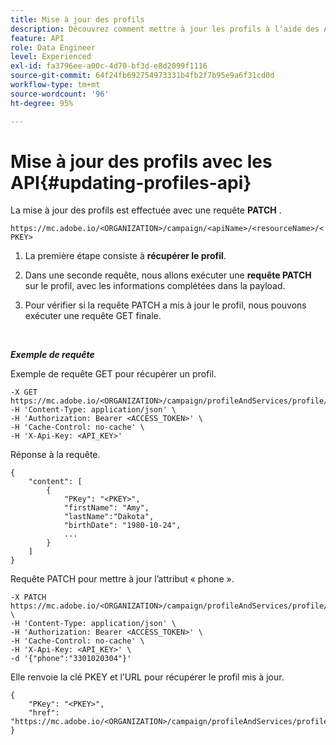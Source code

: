 ```yaml
---
title: Mise à jour des profils
description: Découvrez comment mettre à jour les profils à l’aide des API
feature: API
role: Data Engineer
level: Experienced
exl-id: fa3796ee-a00c-4d70-bf3d-e8d2099f1116
source-git-commit: 64f24fb692754973331b4fb2f7b95e9a6f31cd0d
workflow-type: tm+mt
source-wordcount: '96'
ht-degree: 95%

---
```


# Mise à jour des profils avec les API{#updating-profiles-api}

La mise à jour des profils est effectuée avec une requête **PATCH** .

`https://mc.adobe.io/<ORGANIZATION>/campaign/<apiName>/<resourceName>/<PKEY>`

1. La première étape consiste à **récupérer le profil**.

1. Dans une seconde requête, nous allons exécuter une **requête PATCH** sur le profil, avec les informations complétées dans la payload.

1. Pour vérifier si la requête PATCH a mis à jour le profil, nous pouvons exécuter une requête GET finale.

<br/>

***Exemple de requête***

Exemple de requête GET pour récupérer un profil.

```
-X GET https://mc.adobe.io/<ORGANIZATION>/campaign/profileAndServices/profile/<PKEY>\
-H 'Content-Type: application/json' \
-H 'Authorization: Bearer <ACCESS_TOKEN>' \
-H 'Cache-Control: no-cache' \
-H 'X-Api-Key: <API_KEY>'
```

Réponse à la requête.

```
{
    "content": [
        {
            "PKey": "<PKEY>",
            "firstName": "Amy",
            "lastName":"Dakota",
            "birthDate": "1980-10-24",
            ...
        }
    ]
}
```

Requête PATCH pour mettre à jour l’attribut « phone ».

```
-X PATCH https://mc.adobe.io/<ORGANIZATION>/campaign/profileAndServices/profile/<PKEY> \
-H 'Content-Type: application/json' \
-H 'Authorization: Bearer <ACCESS_TOKEN>' \
-H 'Cache-Control: no-cache' \
-H 'X-Api-Key: <API_KEY>' \
-d '{"phone":"3301020304"}'
```

Elle renvoie la clé PKEY et l’URL pour récupérer le profil mis à jour.

```
{
    "PKey": "<PKEY>",
    "href": "https://mc.adobe.io/<ORGANIZATION>/campaign/profileAndServices/profile/@2v1dr3ZKJveMDhAdh0MPnh9hNQQ93qb7AW6BNVVKknjwXvTZRBAgUqz1SNcB4ZndgjqOofx3BwBZYBftlmObISoM3rs"
}
```
